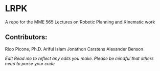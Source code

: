 # LRPK
A repo for the MME 565 Lectures on Robotic Planning and Kinematic work

## Contributors:
Rico Picone, Ph.D.
Ariful Islam
Jonathon Carstens
Alexander Benson

*Edit Read me to reflect any edits you make. Please be mindful that others need to parse your code*
